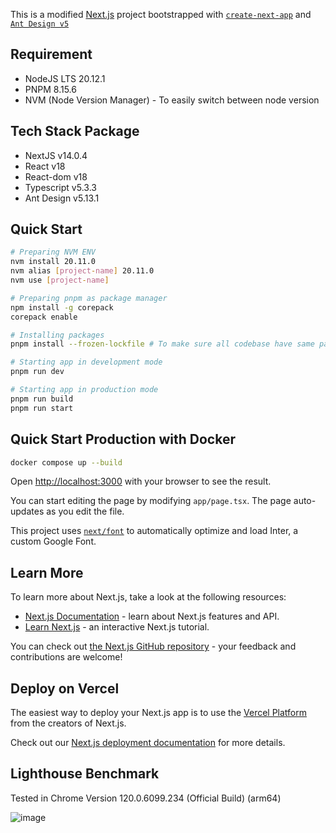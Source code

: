 This is a modified [Next.js](https://nextjs.org/) project bootstrapped with [`create-next-app`](https://github.com/vercel/next.js/tree/canary/packages/create-next-app) and [`Ant Design v5`](https://ant.design/)

## Requirement

- NodeJS LTS 20.12.1
- PNPM 8.15.6
- NVM (Node Version Manager) - To easily switch between node version

## Tech Stack Package

- NextJS v14.0.4
- React v18
- React-dom v18
- Typescript v5.3.3
- Ant Design v5.13.1

## Quick Start

```bash
# Preparing NVM ENV
nvm install 20.11.0
nvm alias [project-name] 20.11.0
nvm use [project-name]

# Preparing pnpm as package manager
npm install -g corepack
corepack enable

# Installing packages
pnpm install --frozen-lockfile # To make sure all codebase have same package version based on lock file

# Starting app in development mode
pnpm run dev

# Starting app in production mode
pnpm run build
pnpm run start
```

## Quick Start Production with Docker

```bash
docker compose up --build
```

Open [http://localhost:3000](http://localhost:3000) with your browser to see the result.

You can start editing the page by modifying `app/page.tsx`. The page auto-updates as you edit the file.

This project uses [`next/font`](https://nextjs.org/docs/basic-features/font-optimization) to automatically optimize and load Inter, a custom Google Font.

## Learn More

To learn more about Next.js, take a look at the following resources:

- [Next.js Documentation](https://nextjs.org/docs) - learn about Next.js features and API.
- [Learn Next.js](https://nextjs.org/learn) - an interactive Next.js tutorial.

You can check out [the Next.js GitHub repository](https://github.com/vercel/next.js/) - your feedback and contributions are welcome!

## Deploy on Vercel

The easiest way to deploy your Next.js app is to use the [Vercel Platform](https://vercel.com/new?utm_medium=default-template&filter=next.js&utm_source=create-next-app&utm_campaign=create-next-app-readme) from the creators of Next.js.

Check out our [Next.js deployment documentation](https://nextjs.org/docs/deployment) for more details.

## Lighthouse Benchmark

Tested in Chrome Version 120.0.6099.234 (Official Build) (arm64)

![image](https://gitlab.dot.co.id/kalla/property-management/kalla-property-management/uploads/3c8a5335a9f860b1c205450656a8c296/image.png)
